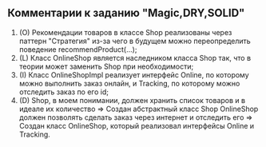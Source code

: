 ## Комментарии к заданию "Magic,DRY,SOLID"
1. (O) Рекомендации товаров в классе Shop реализованы через паттерн "Стратегия" из-за
чего в будущем можно переопределить поведение recommendProduct(...);
2. (L) Класс OnlineShop является наследником класса Shop так, что в теории может заменить
Shop при необходимости;
3. (I) Класс OnlineShopImpl реализует интерфейс Online, по которому можно выполнить заказ
онлайн, и Tracking, по которому можно отследить заказ по его id;
4. (D) Shop, в моем понимании, должен хранить список товаров и в идеале их количество => Создан абстрактный класс Shop
OnlineShop должен позволять сделать заказ через интернет и отследить его => Создан класс OnlineShop, который реализовал
интерфейсы Online и Tracking.
